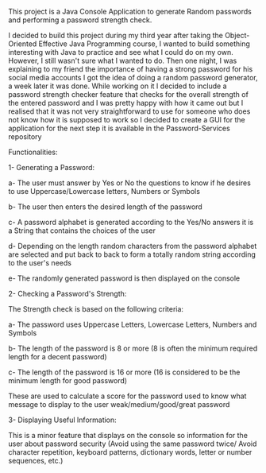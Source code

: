 This project is a Java Console Application to generate Random passwords and performing a password strength check.

I decided to build this project during my third year after taking the Object-Oriented Effective Java Programming course, I wanted to build something interesting with Java to practice and see what I could do on my own. However, I still wasn't sure what I wanted to do. Then one night, I was explaining to my friend the importance of having a strong password for his social media accounts I got the idea of doing a random password generator, a week later it was done. While working on it I decided to include a password strength checker feature that checks for the overall strength of the entered password and I was pretty happy with how it came out but I realised that it was not very straightforward to use for someone who does not know how it is supposed to work so I decided to create a GUI for the application for the next step it is available in the Password-Services repository

Functionalities:

1- Generating a Password:

a- The user must answer by Yes or No the questions to know if he desires to use Uppercase/Lowercase letters, Numbers or Symbols

b- The user then enters the desired length of the password

c- A password alphabet is generated according to the Yes/No answers it is a String that contains the choices of the user

d- Depending on the length random characters from the password alphabet are selected and put back to back to form a totally random string according to the user's needs

e- The randomly generated password is then displayed on the console

2- Checking a Password's Strength:

The Strength check is based on the following criteria:

a- The password uses Uppercase Letters, Lowercase Letters, Numbers and Symbols  

b- The length of the password is 8 or more (8 is often the minimum required length for a decent password)

c- The length of the password is 16 or more (16 is considered to be the minimum length for good password)

These are used to calculate a score for the password used to know what message to display to the user weak/medium/good/great password

3- Displaying Useful Information:

This is a minor feature that displays on the console so information for the user about password security (Avoid using the same password twice/ Avoid character repetition, keyboard patterns, dictionary words, letter or number sequences, etc.)
